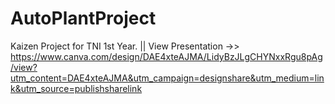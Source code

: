 # AutoPlantProject
Kaizen Project for TNI 1st Year. ||
View Presentation ->>
https://www.canva.com/design/DAE4xteAJMA/LidyBzJLgCHYNxxRgu8pAg/view?utm_content=DAE4xteAJMA&utm_campaign=designshare&utm_medium=link&utm_source=publishsharelink
